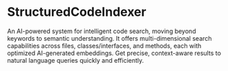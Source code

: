 # StructuredCodeIndexer
An AI-powered system for intelligent code search, moving beyond keywords to semantic understanding. It offers multi-dimensional search capabilities across files, classes/interfaces, and methods, each with optimized AI-generated embeddings. Get precise, context-aware results to natural language queries quickly and efficiently. 
